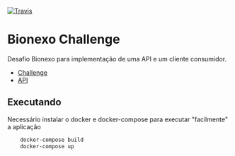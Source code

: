 [![Travis](https://img.shields.io/travis/vinyguedess/bionexo-challenge.svg)](https://travis-ci.org/vinyguedess/bionexo-challenge)

# Bionexo Challenge
Desafio Bionexo para implementação de uma API e um cliente consumidor.

* [Challenge](/Challenge/Challenge.MD)
* [API](/api/README.md)

## Executando
Necessário instalar o docker e docker-compose para executar "facilmente" a aplicação
```bash
    docker-compose build
    docker-compose up
```